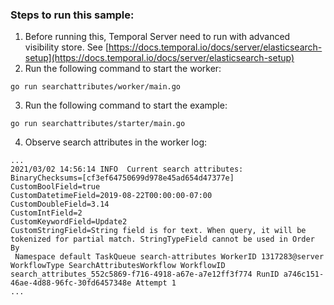 ### Steps to run this sample:
1) Before running this, Temporal Server need to run with advanced visibility store.
See [https://docs.temporal.io/docs/server/elasticsearch-setup](https://docs.temporal.io/docs/server/elasticsearch-setup)
2) Run the following command to start the worker:
```
go run searchattributes/worker/main.go
```
3) Run the following command to start the example:
```
go run searchattributes/starter/main.go
```
4) Observe search attributes in the worker log:
```
...
2021/03/02 14:56:14 INFO  Current search attributes:
BinaryChecksums=[cf3ef64750699d978e45ad654d47377e]
CustomBoolField=true
CustomDatetimeField=2019-08-22T00:00:00-07:00
CustomDoubleField=3.14
CustomIntField=2
CustomKeywordField=Update2
CustomStringField=String field is for text. When query, it will be tokenized for partial match. StringTypeField cannot be used in Order By
 Namespace default TaskQueue search-attributes WorkerID 1317283@server WorkflowType SearchAttributesWorkflow WorkflowID search_attributes_552c5869-f716-4918-a67e-a7e12ff3f774 RunID a746c151-46ae-4d88-96fc-30fd6457348e Attempt 1
...
```
